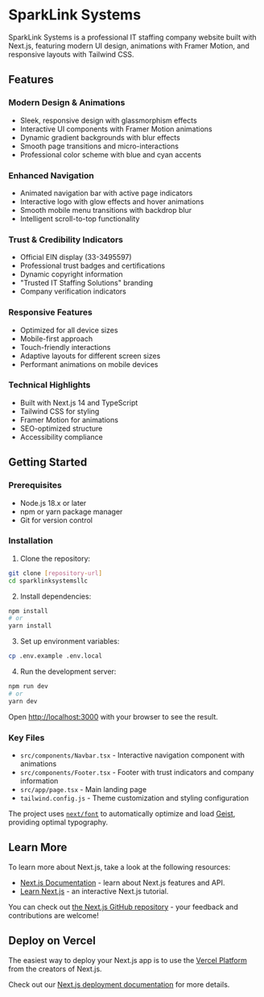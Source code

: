 # SparkLink Systems

SparkLink Systems is a professional IT staffing company website built with Next.js, featuring modern UI design, animations with Framer Motion, and responsive layouts with Tailwind CSS.

## Features

### Modern Design & Animations
- Sleek, responsive design with glassmorphism effects
- Interactive UI components with Framer Motion animations
- Dynamic gradient backgrounds with blur effects
- Smooth page transitions and micro-interactions
- Professional color scheme with blue and cyan accents

### Enhanced Navigation
- Animated navigation bar with active page indicators
- Interactive logo with glow effects and hover animations
- Smooth mobile menu transitions with backdrop blur
- Intelligent scroll-to-top functionality

### Trust & Credibility Indicators
- Official EIN display (33-3495597)
- Professional trust badges and certifications
- Dynamic copyright information
- "Trusted IT Staffing Solutions" branding
- Company verification indicators

### Responsive Features
- Optimized for all device sizes
- Mobile-first approach
- Touch-friendly interactions
- Adaptive layouts for different screen sizes
- Performant animations on mobile devices

### Technical Highlights
- Built with Next.js 14 and TypeScript
- Tailwind CSS for styling
- Framer Motion for animations
- SEO-optimized structure
- Accessibility compliance

## Getting Started

### Prerequisites

- Node.js 18.x or later
- npm or yarn package manager
- Git for version control

### Installation

1. Clone the repository:
```bash
git clone [repository-url]
cd sparklinksystemsllc
```

2. Install dependencies:
```bash
npm install
# or
yarn install
```

3. Set up environment variables:
```bash
cp .env.example .env.local
```

4. Run the development server:
```bash
npm run dev
# or
yarn dev
```

Open [http://localhost:3000](http://localhost:3000) with your browser to see the result.

### Key Files

- `src/components/Navbar.tsx` - Interactive navigation component with animations
- `src/components/Footer.tsx` - Footer with trust indicators and company information
- `src/app/page.tsx` - Main landing page
- `tailwind.config.js` - Theme customization and styling configuration

The project uses [`next/font`](https://nextjs.org/docs/app/building-your-application/optimizing/fonts) to automatically optimize and load [Geist](https://vercel.com/font), providing optimal typography.

## Learn More

To learn more about Next.js, take a look at the following resources:

- [Next.js Documentation](https://nextjs.org/docs) - learn about Next.js features and API.
- [Learn Next.js](https://nextjs.org/learn) - an interactive Next.js tutorial.

You can check out [the Next.js GitHub repository](https://github.com/vercel/next.js) - your feedback and contributions are welcome!

## Deploy on Vercel

The easiest way to deploy your Next.js app is to use the [Vercel Platform](https://vercel.com/new?utm_medium=default-template&filter=next.js&utm_source=create-next-app&utm_campaign=create-next-app-readme) from the creators of Next.js.

Check out our [Next.js deployment documentation](https://nextjs.org/docs/app/building-your-application/deploying) for more details.
